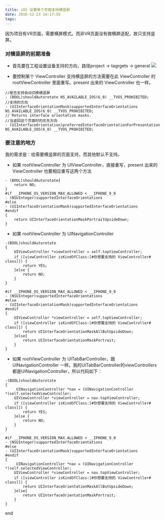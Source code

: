 ```yaml
---
title: iOS 设置单个页面支持横竖屏
date: 2016-12-23 14:17:55
tags:
---
```


因为项目有VR页面，需要横屏模式。而非VR页面没有做横屏适配，故只支持竖屏。
<!-- more -->
### 对横竖屏的前期准备
* 首先要在工程设置设备支持的方向，路径project -> tagrgets -> general
  ![](http://image.robinchan.cn/iOSSupportedInterfaceOrientation.png)
  
* 要控制某个 ViewController 支持横竖屏的方法需要在此 ViewController 的 rootViewController 里面重写。present 出来的 ViewController 也一样。   

```
//是否支持自动切换横竖屏
- (BOOL)shouldAutorotate NS_AVAILABLE_IOS(6_0) __TVOS_PROHIBITED;
//支持的方向
- (UIInterfaceOrientationMask)supportedInterfaceOrientations NS_AVAILABLE_IOS(6_0) __TVOS_PROHIBITED;
// Returns interface orientation masks.
//当返回这个页面时的优先方向
- (UIInterfaceOrientation)preferredInterfaceOrientationForPresentation NS_AVAILABLE_IOS(6_0) __TVOS_PROHIBITED;
```

### 要注意的地方
我的需求是：给需要横竖屏的页面支持，而其他默认不支持。
* 如果 rootViewController 为 UIViewController，直接重写，present 出来的 ViewController 也要相应重写这两个方法

```
- (BOOL)shouldAutorotate{
    return NO;
}
#if __IPHONE_OS_VERSION_MAX_ALLOWED < __IPHONE_9_0
- (NSUInteger)supportedInterfaceOrientations
#else
- (UIInterfaceOrientationMask)supportedInterfaceOrientations
#endif
{
    return UIInterfaceOrientationMaskPortraitUpsideDown;
}
```

* 如果 rootViewController 为 UINavigationController

```
-(BOOL)shouldAutorotate
{
    UIViewController *viewController = self.topViewController;
    if ([viewController isKindOfClass:[#你想要支持的 ViewController# class]]) {
        return YES;
    }else {
        return NO;
    }
}

#if __IPHONE_OS_VERSION_MAX_ALLOWED < __IPHONE_9_0
- (NSUInteger)supportedInterfaceOrientations
#else
- (UIInterfaceOrientationMask)supportedInterfaceOrientations
#endif
{
    UIViewController *viewController = self.topViewController;
    if ([viewController isKindOfClass:[#你想要支持的 ViewController# class]]) {
        return UIInterfaceOrientationMaskAllButUpsideDown;
    }else{
        return UIInterfaceOrientationMaskPortrait;
    }
}
```

* 如果 rootViewController 为 UITabBarController，跟 UINavigationController 一样。我的UITabBarController的viewControllers都是UINavigationController，所以代码如下：

```
-(BOOL)shouldAutorotate
{
	 UINavigationController *nav = (UINavigationController *)self.selectedViewController;
    UIViewController *viewController = nav.topViewController;
    if ([viewController isKindOfClass:[#你想要支持的 ViewController# class]]) {
        return YES;
    }else {
        return NO;
    }
}

#if __IPHONE_OS_VERSION_MAX_ALLOWED < __IPHONE_9_0
- (NSUInteger)supportedInterfaceOrientations
#else
- (UIInterfaceOrientationMask)supportedInterfaceOrientations
#endif
{
	 UINavigationController *nav = (UINavigationController *)self.selectedViewController;
    UIViewController *viewController = nav.topViewController;
    if ([viewController isKindOfClass:[#你想要支持的 ViewController# class]]) {
        return UIInterfaceOrientationMaskAllButUpsideDown;
    }else{
        return UIInterfaceOrientationMaskPortrait;
    }
}
```

end